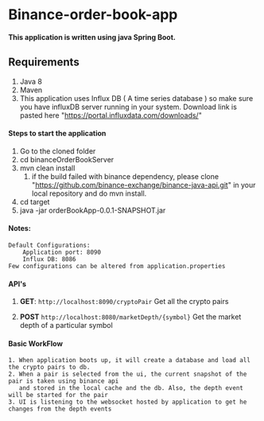 # Binance-order-book-app

#### This application is written using java Spring Boot.

## Requirements

1. Java 8 
2. Maven
2. This application uses Influx DB ( A time series database ) so make sure you have influxDB server running in your system.
   Download link is pasted here "https://portal.influxdata.com/downloads/"

#### Steps to start the application

1. Go to the cloned folder
2. cd binanceOrderBookServer
3. mvn clean install
    1. if the build failed with binance dependency, please clone "https://github.com/binance-exchange/binance-java-api.git" in your local repository and do mvn install.
4. cd target
5. java -jar orderBookApp-0.0.1-SNAPSHOT.jar

#### Notes:
    Default Configurations:
        Application port: 8090
        Influx DB: 8086
    Few configurations can be altered from application.properties

#### API's 
1. **GET**: ``` http://localhost:8090/cryptoPair ```
 Get all the crypto pairs

2. **POST** ``` http://localhost:8080/marketDepth/{symbol} ```
 Get the market depth of a particular symbol

#### Basic WorkFlow
    1. When application boots up, it will create a database and load all the crypto pairs to db.
    2. When a pair is selected from the ui, the current snapshot of the pair is taken using binance api
       and stored in the local cache and the db. Also, the depth event will be started for the pair
    3. UI is listening to the websocket hosted by application to get he changes from the depth events
